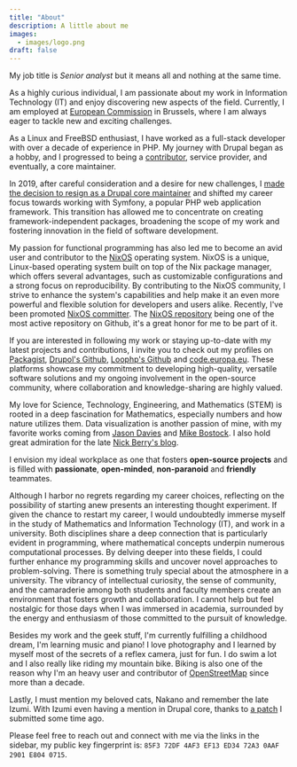 ```yaml
---
title: "About"
description: A little about me
images:
  - images/logo.png
draft: false
---
```


My job title is _Senior analyst_ but it means all and nothing at the same time.

As a highly curious individual, I am passionate about my work in Information Technology (IT) and enjoy discovering new
aspects of the field. Currently, I am employed at [European Commission] in Brussels, where I am always eager to tackle
new and exciting challenges.

As a Linux and FreeBSD enthusiast, I have worked as a full-stack developer with over a decade of experience in PHP. My
journey with Drupal began as a hobby, and I progressed to being a [contributor], service provider, and eventually, a
core maintainer.

In 2019, after careful consideration and a desire for new challenges, I [made the decision to resign as a Drupal core
maintainer] and shifted my career focus towards working with Symfony, a popular PHP web application framework. This
transition has allowed me to concentrate on creating framework-independent packages, broadening the scope of my work and
fostering innovation in the field of software development.

My passion for functional programming has also led me to become an avid user and contributor to the [NixOS] operating
system. NixOS is a unique, Linux-based operating system built on top of the Nix package manager, which offers several
advantages, such as customizable configurations and a strong focus on reproducibility. By contributing to the NixOS
community, I strive to enhance the system's capabilities and help make it an even more powerful and flexible solution
for developers and users alike. Recently, I've been promoted [NixOS committer][nixpkgs committer]. The [NixOS
repository][NixOS repository] being one of the most active repository on Github, it's a great honor for me to be part of
it.

If you are interested in following my work or staying up-to-date with my latest projects and contributions, I invite you
to check out my profiles on [Packagist], [Drupol's Github], [Loophp's Github] and [code.europa.eu]. These platforms
showcase my commitment to developing high-quality, versatile software solutions and my ongoing involvement in the
open-source community, where collaboration and knowledge-sharing are highly valued.

My love for Science, Technology, Engineering, and Mathematics (STEM) is rooted in a deep fascination for Mathematics,
especially numbers and how nature utilizes them. Data visualization is another passion of mine, with my favorite works
coming from [Jason Davies] and [Mike Bostock]. I also hold great admiration for the late [Nick Berry's blog].

I envision my ideal workplace as one that fosters **open-source projects** and is filled with **passionate**,
**open-minded**, **non-paranoid** and **friendly** teammates.

Although I harbor no regrets regarding my career choices, reflecting on the possibility of starting anew presents an
interesting thought experiment. If given the chance to restart my career, I would undoubtedly immerse myself in the
study of Mathematics and Information Technology (IT), and work in a university. Both disciplines share a deep connection
that is particularly evident in programming, where mathematical concepts underpin numerous computational processes. By
delving deeper into these fields, I could further enhance my programming skills and uncover novel approaches to
problem-solving. There is something truly special about the atmosphere in a university. The vibrancy of intellectual
curiosity, the sense of community, and the camaraderie among both students and faculty members create an environment
that fosters growth and collaboration. I cannot help but feel nostalgic for those days when I was immersed in academia,
surrounded by the energy and enthusiasm of those committed to the pursuit of knowledge.

Besides my work and the geek stuff, I'm currently fulfilling a childhood dream, I'm learning music and piano! I love
photography and I learned by myself most of the secrets of a reflex camera, just for fun. I do swim a lot and I also
really like riding my mountain bike. Biking is also one of the reason why I'm an heavy user and contributor of
[OpenStreetMap] since more than a decade.

Lastly, I must mention my beloved cats, Nakano and remember the late Izumi. With Izumi even having a mention in Drupal
core, thanks to [a patch] I submitted some time ago.

Please feel free to reach out and connect with me via the links in the sidebar, my public key fingerprint is:
`85F3 72DF 4AF3 EF13 ED34 72A3 0AAF 2901 E804 0715`.

[the European Commission]: https://ec.europa.eu
[European Commission]: https://ec.europa.eu
[contributor]: https://drupal.org/u/pol
[a couple of modules]: https://drupal.org/u/pol
[made the decision to resign as a drupal core maintainer]: https://www.drupal.org/project/drupal/issues/3089877
[Packagist]: https://packagist.org/packages/drupol/
[Drupol's Github]: https://github.com/drupol/
[Loophp's Github]: https://github.com/loophp/
[Jason Davies]: https://www.jasondavies.com/
[His bl.ocks]: https://bl.ocks.org/jasondavies
[Mike Bostock]: https://bost.ocks.org/mike/
[1]: https://bl.ocks.org/mbostock
[Nick Berry's blog]: http://datagenetics.com/
[OpenStreetMap]: https://www.openstreetmap.org/
[a patch]:
  https://api.drupal.org/api/drupal/modules%21system%21system.api.php/function/hook_system_theme_engine_info/7.x
[nixpkgs committer]: https://github.com/orgs/NixOS/teams/nixpkgs-committers?query=drupol
[NixOS repository]: https://github.com/NixOS
[nixos]: https://nixos.org
[code.europa.eu]: https://code.europa.eu/pol/
